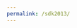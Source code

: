 ```yaml
---
permalink: /sdk2013/
---
```


<html>
  <head>
  <script>
	
  </script>
  <title>SDK2013 INSTALL - Pre-Fortress 2</title>
	<meta name="description" content="Install sdk2031 mp"><meta property="og:image" content="https://wiki.teamfortress.com/w/images/5/54/Tf2_trailer03.png">
	<meta name="twitter:card" content="summary_large_image"><meta name="theme-color" content="#b73739">
	<link rel="icon" href="https://prefortress.com/favicon.ico">
    <meta http-equiv="refresh" content="1; url='steam://install/243750'" />
  </head>
</html>